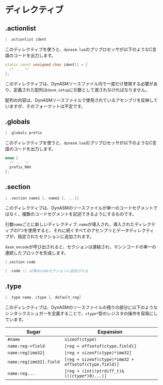 # ディレクティブ

## .actionlist

```cpp
| .actionlist ident
```

このディレクティブを使うと、`dynasm.lua`のプリプロセッサが以下のようなC言語のコードを出力します。

```cpp
static const unsigned char ident[] = {
  /* ... */
};
```

このディレクティブは、DynASMソースファイル内で一度だけ使用する必要があり、定義された配列は`dasm_setup`に引数として渡されなければなりません。

配列の内容は、DynASMソースファイルで使用されているアセンブリを反映していますが、そのフォーマットは不定です。

## .globals

```cpp
| .globals prefix
```

このディレクティブを使うと、`dynasm.lua`のプリプロセッサが以下のようなC言語のコードを出力します。

```cpp
enum {
  /* ... */
  prefix_MAX
};
```

## .section

```cpp
| .section name1 [, name2 [, ...]]
```

このディレクティブは、DynASMのソースファイルが単一のコードセグメントではなく、複数のコードセグメントを記述できるようにするものです。

引数`name`ごとに新しいディレクティブ`.name`が導入され、導入されたディレクティブの1つを使用すると、それに続くすべてのアセンブリとデータディレクティブが、指定されたセクションに追加されます。

`dasm_encode`が呼び出されると、セクションは連結され、マシンコードの単一の連続したブロックを形成します。

```cpp
|.section code

| .code // 以降はcodeセクションに追加される
```

## .type

```cpp
| .type name, ctype [, default_reg]
```

このディレクティブは、DynASMのソースファイルの残りの部分に以下のようなシンタックスシュガーを定義することで、`ctype*`型のレジスタの操作を容易にしています。


Sugar | Expansion
-- | --
`#name` | `sizeof(ctype)`
`name:reg->field` | `[reg + offsetof(ctype,field)]`
`name:reg[imm32]` | `[reg + sizeof(ctype)*imm32]`
`name:reg[imm32].field` | `[reg + sizeof(ctype)*imm32 + offsetof(ctype,field)]`
`name:reg...` | `[reg + (int)(ptrdiff_t)&(((ctype*)0)...)]`
